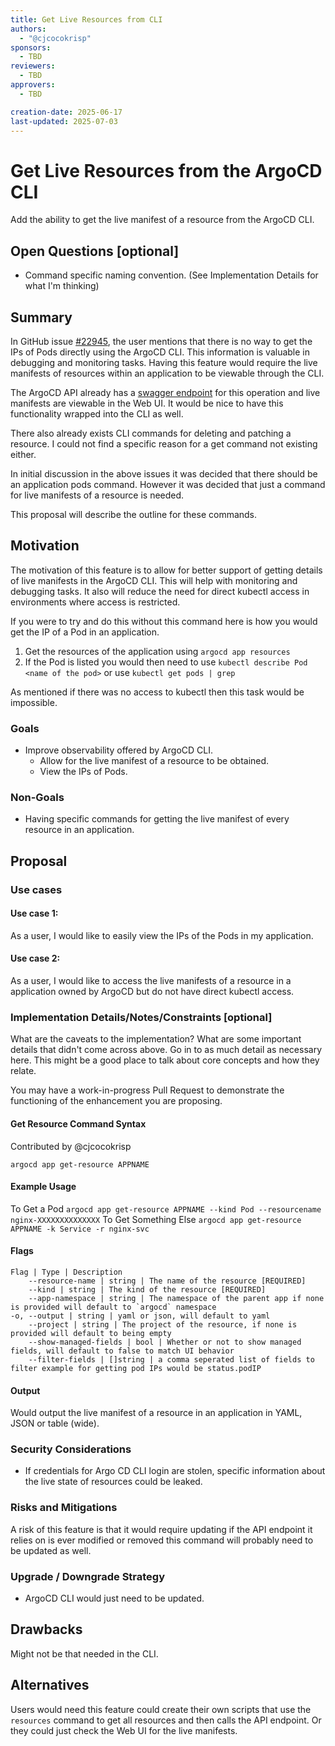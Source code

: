 ```yaml
---
title: Get Live Resources from CLI
authors:
  - "@cjcocokrisp" 
sponsors:
  - TBD        
reviewers:
  - TBD
approvers:
  - TBD

creation-date: 2025-06-17
last-updated: 2025-07-03
---
```


# Get Live Resources from the ArgoCD CLI

Add the ability to get the live manifest of a resource from the ArgoCD CLI.

## Open Questions [optional]

- Command specific naming convention. (See Implementation Details for what I'm thinking)

## Summary

In GitHub issue [#22945](https://github.com/argoproj/argo-cd/issues/22945), the user mentions that there
is no way to get the IPs of Pods directly using the ArgoCD CLI. This information is valuable in debugging 
and monitoring tasks. Having this feature would require the live manifests of resources within an 
application to be viewable through the CLI. 

The ArgoCD API already has a [swagger endpoint](https://cd.apps.argoproj.io/swagger-ui#tag/ApplicationService/operation/ApplicationService_GetResource)
for this operation and live manifests are viewable in the Web UI. It would be nice to have this 
functionality wrapped into the CLI as well. 

There also already exists CLI commands for deleting and patching a resource. I could not find 
a specific reason for a get command not existing either.

In initial discussion in the above issues it was decided that there should be an
application pods command. However it was decided that just a command for live
manifests of a resource is needed.

This proposal will describe the outline for these commands.

## Motivation

The motivation of this feature is to allow for better support of getting details 
of live manifests in the ArgoCD CLI. This will help with monitoring and debugging 
tasks. It also will reduce the need for direct kubectl access in environments where
access is restricted.

If you were to try and do this without this command here is how you would get 
the IP of a Pod in an application.

1. Get the resources of the application using `argocd app resources`
2. If the Pod is listed you would then need to use `kubectl describe Pod <name of the pod>` 
or use `kubectl get pods | grep `

As mentioned if there was no access to kubectl then this task would be impossible.

### Goals

- Improve observability offered by ArgoCD CLI. 
  - Allow for the live manifest of a resource to be obtained. 
  - View the IPs of Pods. 

### Non-Goals

- Having specific commands for getting the live manifest of every resource in
an application.

## Proposal

### Use cases

#### Use case 1:
As a user, I would like to easily view the IPs of the Pods in my application. 

#### Use case 2:
As a user, I would like to access the live manifests of a resource in a application
owned by ArgoCD but do not have direct kubectl access. 

### Implementation Details/Notes/Constraints [optional]

What are the caveats to the implementation? What are some important details that didn't come across
above. Go in to as much detail as necessary here. This might be a good place to talk about core
concepts and how they relate.

You may have a work-in-progress Pull Request to demonstrate the functioning of the enhancement you are proposing.

#### Get Resource Command Syntax

Contributed by @cjcocokrisp

```argocd app get-resource APPNAME```

#### Example Usage
To  Get a Pod
```argocd app get-resource APPNAME --kind Pod --resourcename nginx-XXXXXXXXXXXXXX```
To Get Something Else
```argocd app get-resource APPNAME -k Service -r nginx-svc```

#### Flags

```
Flag | Type | Description
    --resource-name | string | The name of the resource [REQUIRED]
    --kind | string | The kind of the resource [REQUIRED]
    --app-namespace | string | The namespace of the parent app if none is provided will default to `argocd` namespace
-o, --output | string | yaml or json, will default to yaml
    --project | string | The project of the resource, if none is provided will default to being empty         
    --show-managed-fields | bool | Whether or not to show managed fields, will default to false to match UI behavior
    --filter-fields | []string | a comma seperated list of fields to filter example for getting pod IPs would be status.podIP
```

#### Output

Would output the live manifest of a resource in an application in YAML, JSON or table (wide). 

### Security Considerations

- If credentials for Argo CD CLI login are stolen, specific information about the live state of resources 
could be leaked. 

### Risks and Mitigations

A risk of this feature is that it would require updating if the API endpoint it relies on is ever
modified or removed this command will probably need to be updated as well. 

### Upgrade / Downgrade Strategy

- ArgoCD CLI would just need to be updated. 

## Drawbacks

Might not be that needed in the CLI. 

## Alternatives

Users would need this feature could create their own scripts that use the `resources` command
to get all resources and then calls the API endpoint. Or they could just check the Web UI for 
the live manifests. 